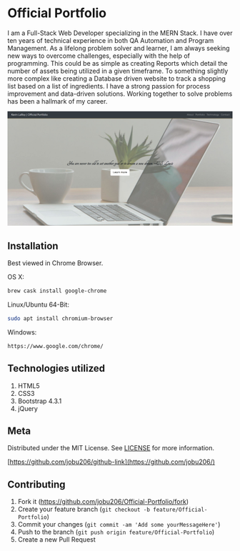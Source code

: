 # Official Portfolio
I am a Full-Stack Web Developer specializing in the MERN Stack. I have over ten years of technical experience in both QA Automation and Program Management. As a lifelong problem solver and learner, I am always seeking new ways to overcome challenges, especially with the help of programming. This could be as simple as creating Reports which detail the number of assets being utilized in a given timeframe. To something slightly more complex like creating a Database driven website to track a shopping list based on a list of ingredients. I have a strong passion for process improvement and data-driven solutions. Working together to solve problems has been a hallmark of my career.

![Screenshot](./assets/images/Official-Portfolio_screenshot.png)

## Installation

Best viewed in Chrome Browser.

OS X:

```sh
brew cask install google-chrome
```

Linux/Ubuntu 64-Bit:

```sh
sudo apt install chromium-browser
```

Windows:

```sh
https://www.google.com/chrome/
```

## Technologies utilized

1. HTML5
1. CSS3
1. Bootstrap 4.3.1
1. jQuery

## Meta

Distributed under the MIT License. See [LICENSE](LICENSE) for more information.

[https://github.com/jobu206/github-link](https://github.com/jobu206/)


## Contributing

1. Fork it (<https://github.com/jobu206/Official-Portfolio/fork>)
2. Create your feature branch (`git checkout -b feature/Official-Portfolio`)
3. Commit your changes (`git commit -am 'Add some yourMessageHere'`)
4. Push to the branch (`git push origin feature/Official-Portfolio`)
5. Create a new Pull Request